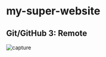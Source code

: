 # my-super-website

## Git/GitHub 3: Remote
![capture](https://imgur.com/dRUU6dN.png 'Git/GitHub 3: Remote')
